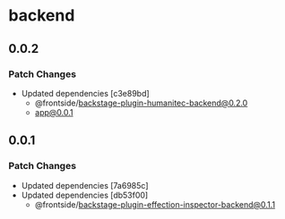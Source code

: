# backend

## 0.0.2

### Patch Changes

- Updated dependencies [c3e89bd]
  - @frontside/backstage-plugin-humanitec-backend@0.2.0
  - app@0.0.1

## 0.0.1

### Patch Changes

- Updated dependencies [7a6985c]
- Updated dependencies [db53f00]
  - @frontside/backstage-plugin-effection-inspector-backend@0.1.1
